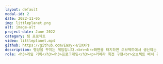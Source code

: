 ```yaml
---
layout: default
modal-id: 2
date: 2022-11-05
img: littleplanet.png
alt: image-alt
project-date: June 2022
category: 팀 프로젝트
video: littleplanet.mp4
github: https://github.com/Easy-H/IXXPs
description: 행성을 꾸미는 게임입니다.<br><br>화면을 터치하면 오브젝트에서 생산되는 재화를 획득할 수 있으며, 획득한 재화로 오브젝트를 구매하여 다시 재화를 생산하거나 행성을 꾸밉니다.<br><br>툰 쉐이더와 로우 폴리 모델을 사용하여 아기자기한 느끔을 주어 힐링을 줄 수 있는 게임으로 제작하였습니다.<br><br>2022년 게임인 해커톤에서 제작하여 5등을 수상하였습니다.
role: <h3>게임 기획</h3><h3>프로그래밍</h3><p>카메라 회전 구현<br>오브젝트 배치 구현<br>터치를 통한 재화 획득 구현<br>상점 시스템 구현</p>
---
```

